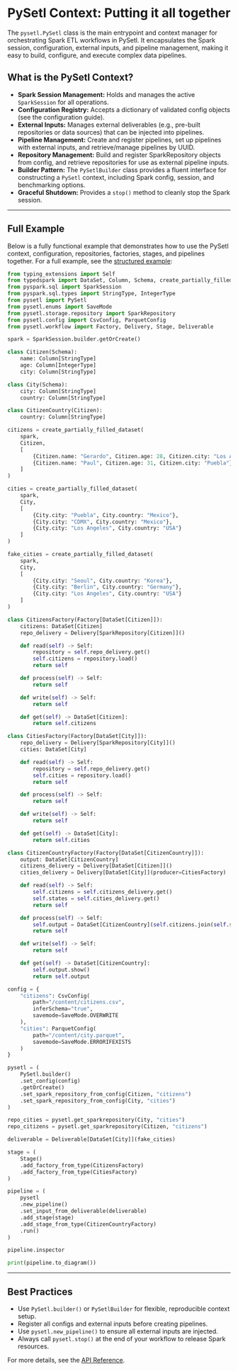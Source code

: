 # PySetl Context: Putting it all together

The `pysetl.PySetl` class is the main entrypoint and context manager for orchestrating Spark ETL workflows in PySetl. It encapsulates the Spark session, configuration, external inputs, and pipeline management, making it easy to build, configure, and execute complex data pipelines.

## What is the PySetl Context?
- **Spark Session Management:** Holds and manages the active `SparkSession` for all operations.
- **Configuration Registry:** Accepts a dictionary of validated config objects (see the configuration guide).
- **External Inputs:** Manages external deliverables (e.g., pre-built repositories or data sources) that can be injected into pipelines.
- **Pipeline Management:** Create and register pipelines, set up pipelines with external inputs, and retrieve/manage pipelines by UUID.
- **Repository Management:** Build and register SparkRepository objects from config, and retrieve repositories for use as external pipeline inputs.
- **Builder Pattern:** The `PySetlBuilder` class provides a fluent interface for constructing a `PySetl` context, including Spark config, session, and benchmarking options.
- **Graceful Shutdown:** Provides a `stop()` method to cleanly stop the Spark session.

---

## Full Example

Below is a fully functional example that demonstrates how to use the PySetl context, configuration, repositories, factories, stages, and pipelines together. For a full example, see the [structured example](https://github.com/JhossePaul/pysetl/tree/main/examples):

```python
from typing_extensions import Self
from typedspark import DataSet, Column, Schema, create_partially_filled_dataset
from pyspark.sql import SparkSession
from pyspark.sql.types import StringType, IntegerType
from pysetl import PySetl
from pysetl.enums import SaveMode
from pysetl.storage.repository import SparkRepository
from pysetl.config import CsvConfig, ParquetConfig
from pysetl.workflow import Factory, Delivery, Stage, Deliverable

spark = SparkSession.builder.getOrCreate()

class Citizen(Schema):
    name: Column[StringType]
    age: Column[IntegerType]
    city: Column[StringType]

class City(Schema):
    city: Column[StringType]
    country: Column[StringType]

class CitizenCountry(Citizen):
    country: Column[StringType]

citizens = create_partially_filled_dataset(
    spark,
    Citizen,
    [
        {Citizen.name: "Gerardo", Citizen.age: 28, Citizen.city: "Los Angeles"},
        {Citizen.name: "Paul", Citizen.age: 31, Citizen.city: "Puebla"},
    ]
)

cities = create_partially_filled_dataset(
    spark,
    City,
    [
        {City.city: "Puebla", City.country: "Mexico"},
        {City.city: "CDMX", City.country: "Mexico"},
        {City.city: "Los Angeles", City.country: "USA"}
    ]
)

fake_cities = create_partially_filled_dataset(
    spark,
    City,
    [
        {City.city: "Seoul", City.country: "Korea"},
        {City.city: "Berlin", City.country: "Germany"},
        {City.city: "Los Angeles", City.country: "USA"}
    ]
)

class CitizensFactory(Factory[DataSet[Citizen]]):
    citizens: DataSet[Citizen]
    repo_delivery = Delivery[SparkRepository[Citizen]]()

    def read(self) -> Self:
        repository = self.repo_delivery.get()
        self.citizens = repository.load()
        return self

    def process(self) -> Self:
        return self

    def write(self) -> Self:
        return self

    def get(self) -> DataSet[Citizen]:
        return self.citizens

class CitiesFactory(Factory[DataSet[City]]):
    repo_delivery = Delivery[SparkRepository[City]]()
    cities: DataSet[City]

    def read(self) -> Self:
        repository = self.repo_delivery.get()
        self.cities = repository.load()
        return self

    def process(self) -> Self:
        return self

    def write(self) -> Self:
        return self

    def get(self) -> DataSet[City]:
        return self.cities

class CitizenCountryFactory(Factory[DataSet[CitizenCountry]]):
    output: DataSet[CitizenCountry]
    citizens_delivery = Delivery[DataSet[Citizen]]()
    cities_delivery = Delivery[DataSet[City]](producer=CitiesFactory)

    def read(self) -> Self:
        self.citizens = self.citizens_delivery.get()
        self.states = self.cities_delivery.get()
        return self

    def process(self) -> Self:
        self.output = DataSet[CitizenCountry](self.citizens.join(self.states, "city"))
        return self

    def write(self) -> Self:
        return self

    def get(self) -> DataSet[CitizenCountry]:
        self.output.show()
        return self.output

config = {
    "citizens": CsvConfig(
        path="/content/citizens.csv",
        inferSchema="true",
        savemode=SaveMode.OVERWRITE
    ),
    "cities": ParquetConfig(
        path="/content/city.parquet",
        savemode=SaveMode.ERRORIFEXISTS
    )
}

pysetl = (
    PySetl.builder()
    .set_config(config)
    .getOrCreate()
    .set_spark_repository_from_config(Citizen, "citizens")
    .set_spark_repository_from_config(City, "cities")
)

repo_cities = pysetl.get_sparkrepository(City, "cities")
repo_citizens = pysetl.get_sparkrepository(Citizen, "citizens")

deliverable = Deliverable[DataSet[City]](fake_cities)

stage = (
    Stage()
    .add_factory_from_type(CitizensFactory)
    .add_factory_from_type(CitiesFactory)
)

pipeline = (
    pysetl
    .new_pipeline()
    .set_input_from_deliverable(deliverable)
    .add_stage(stage)
    .add_stage_from_type(CitizenCountryFactory)
    .run()
)

pipeline.inspector

print(pipeline.to_diagram())
```

---

## Best Practices
- Use `PySetl.builder()` or `PySetlBuilder` for flexible, reproducible context setup.
- Register all configs and external inputs before creating pipelines.
- Use `pysetl.new_pipeline()` to ensure all external inputs are injected.
- Always call `pysetl.stop()` at the end of your workflow to release Spark resources.

For more details, see the [API Reference](../api/pysetl.md).
